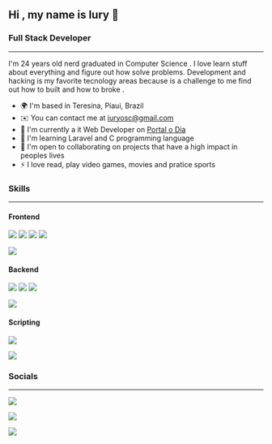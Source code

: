 ## Hi , my name is Iury 👋

### Full Stack Developer
-----------------------------

I'm 24 years old nerd graduated in Computer Science  . I love learn stuff about everything and figure out how solve problems.
Development and hacking is my favorite tecnology areas because is a challenge to me find out how to built and how to broke .

* 🌍  I'm based in Teresina, Píaui, Brazil
* ✉️  You can contact me at [iuryosc@gmail.com](mailto:iuryosc@gmail.com)
* 🚀  I'm currently a it Web Developer on [Portal o Dia](https://portalodia.com/)
* 🧠  I'm learning Laravel and C programming language
* 🤝  I'm open to collaborating on projects that have a high impact in peoples lives
* ⚡  I love read, play video games, movies and pratice sports  

### Skills
-----------------------------

  
  #### Frontend

  <p align="left">
<img src="https://img.shields.io/badge/HTML5-E34F26?style=for-the-badge&logo=html5&logoColor=white"  />
  
<img src="https://img.shields.io/badge/CSS-239120?&style=for-the-badge&logo=css3&logoColor=white"  />
  
<img src="https://img.shields.io/badge/JavaScript-F7DF1E?style=for-the-badge&logo=javascript&logoColor=black"  />
  
<img src="https://img.shields.io/badge/Vue.js-35495E?style=for-the-badge&logo=vue.js&logoColor=4FC08D"  />
  
<img src="https://img.shields.io/badge/Tailwind_CSS-38B2AC?style=for-the-badge&logo=tailwind-css&logoColor=white"  /></p>
  

  
  #### Backend
 
  <p align="left">
  <img src="https://img.shields.io/badge/SQLite-07405E?style=for-the-badge&logo=sqlite&logoColor=white"  />
  
  <img src="https://img.shields.io/badge/MySQL-00000F?style=for-the-badge&logo=mysql&logoColor=white"  />
  
  <img src="https://img.shields.io/badge/Laravel-FF2D20?style=for-the-badge&logo=laravel&logoColor=white"  />
  
  <img src="https://img.shields.io/badge/PHP-777BB4?style=for-the-badge&logo=php&logoColor=white"  /></p>
  
  
  #### Scripting 

  <p align="left">
  <img src="https://img.shields.io/badge/Python-14354C?style=for-the-badge&logo=python&logoColor=white"  />
  
  <img src="https://img.shields.io/badge/C-00599C?style=for-the-badge&logo=c&logoColor=white"  /></p>
  
### Socials
-----------------------------
  <p align="left">
  
  <a href="https://www.linkedin.com/in/iury-cavalcante-632a97187/"><img src="https://img.shields.io/badge/LinkedIn-0077B5?style=for-the-badge&logo=linkedin&logoColor=white"  /></a>
  
  <a href="discord.gg/#7199"><img src="https://img.shields.io/badge/Discord-7289DA?style=for-the-badge&logo=discord&logoColor=white"  /></a>
  
  <a href="https://github.com/iuryol"><img src="https://img.shields.io/badge/GitHub-100000?style=for-the-badge&logo=github&logoColor=white"  /></a></p>
  

